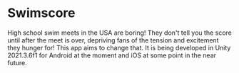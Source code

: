 # Swimscore
High school swim meets in the USA are boring! They don't tell you the score until after the meet is over, depriving fans of the tension and excitement they hunger for! This app aims to change that. It is being developed in Unity 2021.3.6f1 for Android at the moment and iOS at some point in the near future.
